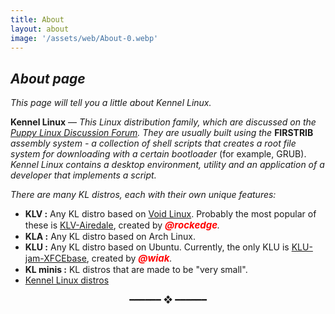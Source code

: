 ```yaml
---
title: About
layout: about
image: '/assets/web/About-0.webp'
---
```


## _About page_

_This page will tell you a little about Kennel Linux._

**Kennel Linux** — _This Linux distribution family, which are discussed on the [Puppy Linux Discussion Forum](https://forum.puppylinux.com/viewforum.php?f=228).
They are usually built using the_ **FIRSTRIB** _assembly system - a collection of shell scripts that creates a root file system for downloading with a certain bootloader_ (for example, GRUB).
_Kennel Linux contains a desktop environment, utility and an application of a developer that implements a script._ 
 
_There are many KL distros, each with their own unique features:_

- **KLV :** Any KL distro based on [Void Linux](https://voidlinux.org/). Probably the most popular of these is [KLV-Airedale](https://forum.puppylinux.com/viewforum.php?f=191), created by _<span style="color:red;font-weight:700;font-size:15px">@rockedge</span>._
- **KLA :** Any KL distro based on Arch Linux.
- **KLU :** Any KL distro based on Ubuntu. Currently, the only KLU is [KLU-jam-XFCEbase](https://forum.puppylinux.com/viewtopic.php?t=7866), created by _<span style="color:red;font-weight:700;font-size:15px">@wiak</span>._
- **KL minis :** KL distros that are made to be "very small".
- [Kennel Linux distros](https://forum.puppylinux.com/viewforum.php?f=231)

<p align="center">
  ━━━━━━  ❖  ━━━━━━  
</p>
  
